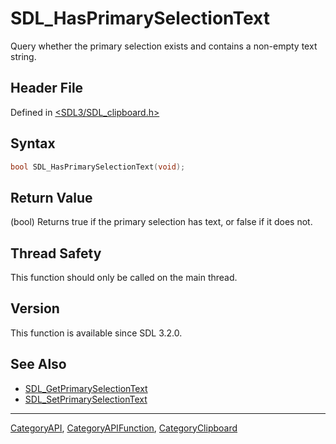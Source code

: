 # SDL_HasPrimarySelectionText

Query whether the primary selection exists and contains a non-empty text string.

## Header File

Defined in [<SDL3/SDL_clipboard.h>](https://github.com/libsdl-org/SDL/blob/main/include/SDL3/SDL_clipboard.h)

## Syntax

```c
bool SDL_HasPrimarySelectionText(void);
```

## Return Value

(bool) Returns true if the primary selection has text, or false if it does
not.

## Thread Safety

This function should only be called on the main thread.

## Version

This function is available since SDL 3.2.0.

## See Also

- [SDL_GetPrimarySelectionText](SDL_GetPrimarySelectionText)
- [SDL_SetPrimarySelectionText](SDL_SetPrimarySelectionText)

----
[CategoryAPI](CategoryAPI), [CategoryAPIFunction](CategoryAPIFunction), [CategoryClipboard](CategoryClipboard)

